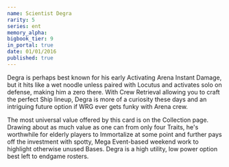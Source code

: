 ```yaml
---
name: Scientist Degra
rarity: 5
series: ent
memory_alpha:
bigbook_tier: 9
in_portal: true
date: 01/01/2016
published: true
---
```


Degra is perhaps best known for his early Activating Arena Instant Damage, but it hits like a wet noodle unless paired with Locutus and activates solo on defense, making him a zero there. With Crew Retrieval allowing you to craft the perfect Ship lineup, Degra is more of a curiosity these days and an intriguing future option if WRG ever gets funky with Arena crew. 

The most universal value offered by this card is on the Collection page. Drawing about as much value as one can from only four Traits, he's worthwhile for elderly players to Immortalize at some point and further pays off the investment with spotty, Mega Event-based weekend work to highlight otherwise unused Bases. Degra is a high utility, low power option best left to endgame rosters.

